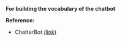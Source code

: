 **For building the vocabulary of the chatbot**

**Reference:** 
* ChatterBot [(link)](https://github.com/gunthercox/ChatterBot/tree/master/chatterbot/corpus/data/english)
